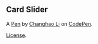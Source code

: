 Card Slider
-----------


A [Pen](https://codepen.io/lichanghaobjfu/pen/XWPXeyz) by [Changhao Li](https://codepen.io/lichanghaobjfu) on [CodePen](https://codepen.io).

[License](https://codepen.io/license/pen/XWPXeyz).